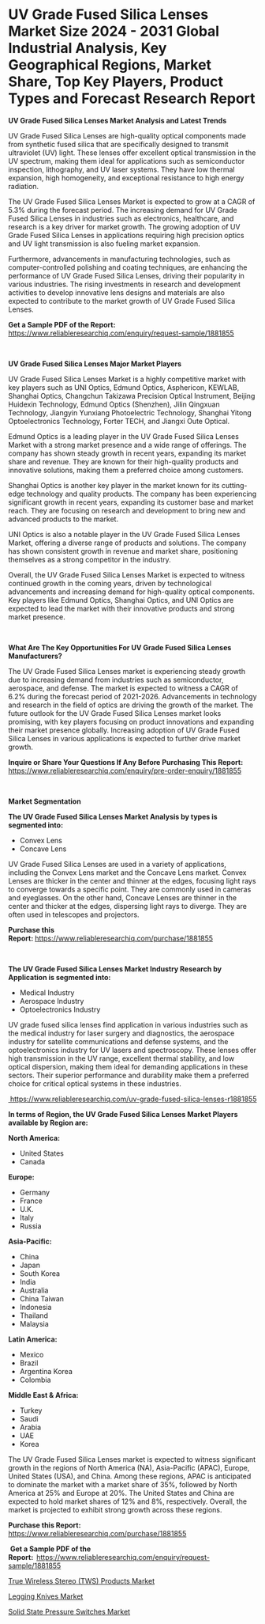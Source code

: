 <p><h1>UV Grade Fused Silica Lenses Market Size 2024 - 2031 Global Industrial Analysis, Key Geographical Regions, Market Share, Top Key Players, Product Types and Forecast Research Report</h1></p><p><strong>UV Grade Fused Silica Lenses Market Analysis and Latest Trends</strong></p>
<p><p>UV Grade Fused Silica Lenses are high-quality optical components made from synthetic fused silica that are specifically designed to transmit ultraviolet (UV) light. These lenses offer excellent optical transmission in the UV spectrum, making them ideal for applications such as semiconductor inspection, lithography, and UV laser systems. They have low thermal expansion, high homogeneity, and exceptional resistance to high energy radiation.</p><p>The UV Grade Fused Silica Lenses Market is expected to grow at a CAGR of 5.3% during the forecast period. The increasing demand for UV Grade Fused Silica Lenses in industries such as electronics, healthcare, and research is a key driver for market growth. The growing adoption of UV Grade Fused Silica Lenses in applications requiring high precision optics and UV light transmission is also fueling market expansion.</p><p>Furthermore, advancements in manufacturing technologies, such as computer-controlled polishing and coating techniques, are enhancing the performance of UV Grade Fused Silica Lenses, driving their popularity in various industries. The rising investments in research and development activities to develop innovative lens designs and materials are also expected to contribute to the market growth of UV Grade Fused Silica Lenses.</p></p>
<p><strong>Get a Sample PDF of the Report:&nbsp;</strong> <a href="https://www.reliableresearchiq.com/enquiry/request-sample/1881855">https://www.reliableresearchiq.com/enquiry/request-sample/1881855</a></p>
<p>&nbsp;</p>
<p><strong>UV Grade Fused Silica Lenses Major Market Players</strong></p>
<p><p>UV Grade Fused Silica Lenses Market is a highly competitive market with key players such as UNI Optics, Edmund Optics, Asphericon, KEWLAB, Shanghai Optics, Changchun Takizawa Precision Optical Instrument, Beijing Huidexin Technology, Edmund Optics (Shenzhen), Jilin Qingxuan Technology, Jiangyin Yunxiang Photoelectric Technology, Shanghai Yitong Optoelectronics Technology, Forter TECH, and Jiangxi Oute Optical.</p><p>Edmund Optics is a leading player in the UV Grade Fused Silica Lenses Market with a strong market presence and a wide range of offerings. The company has shown steady growth in recent years, expanding its market share and revenue. They are known for their high-quality products and innovative solutions, making them a preferred choice among customers.</p><p>Shanghai Optics is another key player in the market known for its cutting-edge technology and quality products. The company has been experiencing significant growth in recent years, expanding its customer base and market reach. They are focusing on research and development to bring new and advanced products to the market.</p><p>UNI Optics is also a notable player in the UV Grade Fused Silica Lenses Market, offering a diverse range of products and solutions. The company has shown consistent growth in revenue and market share, positioning themselves as a strong competitor in the industry.</p><p>Overall, the UV Grade Fused Silica Lenses Market is expected to witness continued growth in the coming years, driven by technological advancements and increasing demand for high-quality optical components. Key players like Edmund Optics, Shanghai Optics, and UNI Optics are expected to lead the market with their innovative products and strong market presence.</p></p>
<p>&nbsp;</p>
<p><strong>What Are The Key Opportunities For UV Grade Fused Silica Lenses Manufacturers?</strong></p>
<p><p>The UV Grade Fused Silica Lenses market is experiencing steady growth due to increasing demand from industries such as semiconductor, aerospace, and defense. The market is expected to witness a CAGR of 6.2% during the forecast period of 2021-2026. Advancements in technology and research in the field of optics are driving the growth of the market. The future outlook for the UV Grade Fused Silica Lenses market looks promising, with key players focusing on product innovations and expanding their market presence globally. Increasing adoption of UV Grade Fused Silica Lenses in various applications is expected to further drive market growth.</p></p>
<p><strong>Inquire or Share Your Questions If Any Before Purchasing This Report:</strong> <a href="https://www.reliableresearchiq.com/enquiry/pre-order-enquiry/1881855">https://www.reliableresearchiq.com/enquiry/pre-order-enquiry/1881855</a></p>
<p>&nbsp;</p>
<p><strong>Market Segmentation</strong></p>
<p><strong>The UV Grade Fused Silica Lenses Market Analysis by types is segmented into:</strong></p>
<p><ul><li>Convex Lens</li><li>Concave Lens</li></ul></p>
<p><p>UV Grade Fused Silica Lenses are used in a variety of applications, including the Convex Lens market and the Concave Lens market. Convex Lenses are thicker in the center and thinner at the edges, focusing light rays to converge towards a specific point. They are commonly used in cameras and eyeglasses. On the other hand, Concave Lenses are thinner in the center and thicker at the edges, dispersing light rays to diverge. They are often used in telescopes and projectors.</p></p>
<p><strong>Purchase this Report:&nbsp;</strong><a href="https://www.reliableresearchiq.com/purchase/1881855">https://www.reliableresearchiq.com/purchase/1881855</a></p>
<p>&nbsp;</p>
<p><strong>The UV Grade Fused Silica Lenses Market Industry Research by Application is segmented into:</strong></p>
<p><ul><li>Medical Industry</li><li>Aerospace Industry</li><li>Optoelectronics Industry</li></ul></p>
<p><p>UV grade fused silica lenses find application in various industries such as the medical industry for laser surgery and diagnostics, the aerospace industry for satellite communications and defense systems, and the optoelectronics industry for UV lasers and spectroscopy. These lenses offer high transmission in the UV range, excellent thermal stability, and low optical dispersion, making them ideal for demanding applications in these sectors. Their superior performance and durability make them a preferred choice for critical optical systems in these industries.</p></p>
<p><a href="https://www.reliableresearchiq.com/uv-grade-fused-silica-lenses-r1881855">&nbsp;https://www.reliableresearchiq.com/uv-grade-fused-silica-lenses-r1881855</a></p>
<p><strong>In terms of Region, the UV Grade Fused Silica Lenses Market Players available by Region are:</strong></p>
<p>
    <p> <strong> North America: </strong>
        <ul>
            <li>United States</li>
            <li>Canada</li>
        </ul>
        </p> 
    <p> <strong> Europe: </strong>
        <ul>
            <li>Germany</li>
            <li>France</li>
            <li>U.K.</li>
            <li>Italy</li>
            <li>Russia</li>
        </ul>
        </p> 
    <p> <strong> Asia-Pacific: </strong>
        <ul>
            <li>China</li>
            <li>Japan</li>
            <li>South Korea</li>
            <li>India</li>
            <li>Australia</li>
            <li>China Taiwan</li>
            <li>Indonesia</li>
            <li>Thailand</li>
            <li>Malaysia</li>
        </ul>
        </p> 
    <p> <strong> Latin America: </strong>
        <ul>
            <li>Mexico</li>
            <li>Brazil</li>
            <li>Argentina Korea</li>
            <li>Colombia</li>
        </ul>
        </p> 
    <p> <strong> Middle East & Africa: </strong>
        <ul>
            <li>Turkey</li>
            <li>Saudi</li>
            <li>Arabia</li>
            <li>UAE</li>
            <li>Korea</li>
        </ul>
    </p>
    </p>
<p><p>The UV Grade Fused Silica Lenses market is expected to witness significant growth in the regions of North America (NA), Asia-Pacific (APAC), Europe, United States (USA), and China. Among these regions, APAC is anticipated to dominate the market with a market share of 35%, followed by North America at 25% and Europe at 20%. The United States and China are expected to hold market shares of 12% and 8%, respectively. Overall, the market is projected to exhibit strong growth across these regions.</p></p>
<p><strong>Purchase this Report: </strong><a href="https://www.reliableresearchiq.com/purchase/1881855">https://www.reliableresearchiq.com/purchase/1881855</a></p>
<p>&nbsp;<strong>Get a Sample PDF of the Report:&nbsp;&nbsp;</strong><a href="https://www.reliableresearchiq.com/enquiry/request-sample/1881855">https://www.reliableresearchiq.com/enquiry/request-sample/1881855</a></p>
<p><strong></strong></p>
<p><p><a href="https://github.com/gracielawharris42024/Market-Research-Report-List-1/blob/main/true-wireless-stereo-tws-products-market.md">True Wireless Stereo (TWS) Products Market</a></p><p><a href="https://github.com/christianlarkinus/Market-Research-Report-List-1/blob/main/legging-knives-market.md">Legging Knives Market</a></p><p><a href="https://view.publitas.com/reportprime-1/emerging-trends-in-solid-state-pressure-switches-market-global-outlook-and-future-prospects-from-2024-2031/">Solid State Pressure Switches Market</a></p></p>